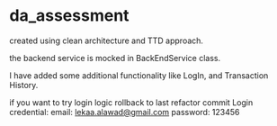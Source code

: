 # da_assessment

created using clean architecture and TTD approach.

the backend service is mocked in BackEndService class.

I have added some additional functionality like LogIn, and Transaction History.

if you want to try login logic rollback to last refactor commit 
Login credential: 
    email: lekaa.alawad@gmail.com
    password: 123456

